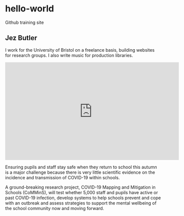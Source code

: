 # hello-world
Github training site
## Jez Butler

I work for the University of Bristol on a freelance basis, building websites for research groups.
I also write music for production libraries.

<iframe title="YouTube video - University of Bristol: Covid school study" width="560" height="315" src="https://www.youtube.com/embed/EK5lpoLTfB0" frameborder="0"  allow="accelerometer; autoplay; clipboard-write; encrypted-media; gyroscope; picture-in-picture" allowfullscreen></iframe>

Ensuring pupils and staff stay safe when they return to school this autumn is a major challenge because there is very little scientific evidence on the incidence and transmission of COVID-19 within schools.

A ground-breaking research project, COVID-19 Mapping and Mitigation in Schools (CoMMinS), will test whether 5,000 staff and pupils have active or past COVID-19 infection, develop systems to help schools prevent and cope with an outbreak and assess strategies to support the mental wellbeing of the school community now and moving forward.
